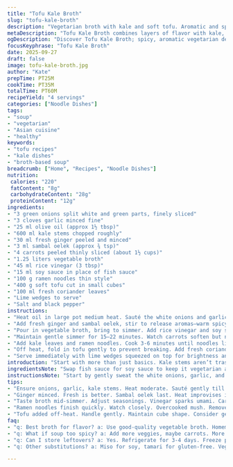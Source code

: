 ```yaml
---
title: "Tofu Kale Broth"
slug: "tofu-kale-broth"
description: "Vegetarian broth with kale and soft tofu. Aromatic and spicy base. Ramen noodles soak up flavor. Ginger and sambal oelek heat balance vinegar tang and fish sauce umami. Onion whites soften with kale stems to add depth. Carrots provide sweetness and texture contrast. Tofu stirred last to keep tender. Fresh cilantro and scallions on top. Lime wedges brighten final taste. Flexible ingredient swaps and timing notes for kitchen flow."
metaDescription: "Tofu Kale Broth combines layers of flavor with kale, tofu, and ramen. Quick, nourishing, vegetarian option packed with umami and freshness."
ogDescription: "Discover Tofu Kale Broth; spicy, aromatic vegetarian delight with kale, tender tofu, and ramen for a warming meal."
focusKeyphrase: "Tofu Kale Broth"
date: 2025-09-27
draft: false
image: tofu-kale-broth.jpg
author: "Kate"
prepTime: PT25M
cookTime: PT35M
totalTime: PT60M
recipeYield: "4 servings"
categories: ["Noodle Dishes"]
tags:
- "soup"
- "vegetarian"
- "Asian cuisine"
- "healthy"
keywords:
- "tofu recipes"
- "kale dishes"
- "broth-based soup"
breadcrumb: ["Home", "Recipes", "Noodle Dishes"]
nutrition: 
 calories: "220"
 fatContent: "8g"
 carbohydrateContent: "28g"
 proteinContent: "12g"
ingredients:
- "3 green onions split white and green parts, finely sliced"
- "3 cloves garlic minced fine"
- "25 ml olive oil (approx 1½ tbsp)"
- "600 ml kale stems chopped roughly"
- "30 ml fresh ginger peeled and minced"
- "3 ml sambal oelek (approx ¾ tsp)"
- "4 carrots peeled thinly sliced (about 1½ cups)"
- "1.25 liters vegetable broth"
- "45 ml rice vinegar (3 tbsp)"
- "15 ml soy sauce in place of fish sauce"
- "100 g ramen noodles thin style"
- "400 g soft tofu cut in small cubes"
- "100 ml fresh coriander leaves"
- "Lime wedges to serve"
- "Salt and black pepper"
instructions:
- "Heat oil in large pot medium heat. Sauté the white onions and garlic with kale stems until softened and fragrant, about 4-5 minutes. The stems add texture and flavor, don’t discard. Season lightly with salt and pepper to coax out moisture."
- "Add fresh ginger and sambal oelek, stir to release aromas—warm spicy notes come alive here. Let it crisp a bit but no burning. Then toss in sliced carrots, cook 2 minutes just to start softening."
- "Pour in vegetable broth, bring to simmer. Add rice vinegar and soy sauce. Not fish sauce; soy sauce keeps it vegetarian and adds deep salty bite. Aim for layering umami."
- "Maintain gentle simmer for 15–22 minutes. Watch carrots soften but not mushy. Taste broth. Adjust salt, pepper, or acidity with more vinegar if needed. This stage develops body and balances the heat."
- "Add kale leaves and ramen noodles. Cook 3-6 minutes until noodles limp but al dente, and kale leaves wilt evenly. Overcooked noodles are slippery, ruin slurp texture."
- "Off heat, fold in tofu gently to prevent breaking. Add fresh coriander leaves and green parts of onions. Their freshness cuts richness and adds herbal lift."
- "Serve immediately with lime wedges squeezed on top for brightness and lifted complexity. Lime juice cuts through richness, wakes up palate."
introduction: "Start with more than just basics. Kale stems aren’t trash here—chopped coarse, they simmer with aromatics. Garlic and onion whites soften in olive oil, releasing sweetness. No burnt bits; slow and patient. Ginger punches through, sambal oelek teases heat without overwhelming. Carrots bring natural sugar to calm spice. Broth simmers low and slow. Toss vinegar and soy sauce after broth heat to preserve acidity and salty depth. Noodles finish fast—careful not to turn to mush. Soft tofu added off-heat keeps shape and silky texture. Coriander and green onion tops add fresh finish. Serve with wedges of lime to wake up flavors. Timing shifts matter for texture balance. These fundamentals yield broth that’s layered, not just thrown-together. Substitutions: use tamari if gluten-free, or miso in place of soy for fermented depth. No fish sauce? Soy or mushroom essence. Consistency and clean technique over fuss."
ingredientsNote: "Swap fish sauce for soy sauce to keep it vegetarian and avoid overpowering saltiness. Sambal oelek level can be dialed down for less heat, or swapped for chili flakes if unavailable. Olive oil is preferred for its mild flavor; a neutral oil works but won’t carry aromatics as well. Kale stems add texture and depth when cooked slowly—don't toss them. Soft tofu must be handled gently—drain well to avoid watery broth. Fresh ginger releases bright notes best minced fine; grated tends to blend too much but still usable. Fresh coriander stems can be included with leaves for more herbal tone. Rice vinegar adds mild acidity; apple cider vinegar could substitute but expect slightly different profile. Thin ramen noodles cook fast—watch closely to avoid soggy noodles. Dry noodles hold better in broth than fresh."
instructionsNote: "Start by gently sweat the white onions, garlic, and kale stems until soft yet intact. This is your flavor foundation—too hot and they burn bitter. Adding ginger and sambal oelek last here extracts spiciness without drying. Once carrots go in, the broth gets filled with sweetness—don’t rush this simmer phase; it balances aromatics and acidity. Add vinegar and soy sauce off high heat to prevent harsh vinegar bite. Simmer time is flexible; test carrots by piercing—should be tender but with slight bite. Heat noodles in final minutes only, they absorb broth fast and overcooking kills texture. Gluten-free noodles or spiralized veggies can be substituted but cooking times will differ. Tofu is fragile, fold gently off heat to preserve texture. Fresh herbs and green onions added last deliver sharp freshness to contrast cooked components. Lime wedges squeeze final acid layer that ties flavors together. Avoid over seasoning before simmering; flavor concentrates, seasoning can become overpowering. Taste and adjust after broth reduces."
tips:
- "Ensure onions, garlic, kale stems. Heat moderate. Sauté gently till fragrant. Brown bits spoil flavors. Aim for soft yet firm texture."
- "Ginger minced. Fresh is better. Sambal oelek last. Heat improvises intensity. Taste and adjust for spice. Control heat profile."
- "Taste broth mid-simmer. Adjust seasonings. Vinegar sparks umami. Carrots' sweetness balances heat. They should hold slight bite."
- "Ramen noodles finish quickly. Watch closely. Overcooked mush. Remove from heat to avoid getting too soft. Great texture crucial."
- "Tofu added off-heat. Handle gently. Maintain cube shape. Consider gentle folding to keep silken texture intact; breaks easily."
faq:
- "q: Best broth for flavor? a: Use good-quality vegetable broth. Homemade wins. Store-bought works. Adjust salt levels based on broth choice."
- "q: What if soup too spicy? a: Add more veggies, maybe carrots. More broth could dilute heat. Serve with lime for contrast."
- "q: Can I store leftovers? a: Yes. Refrigerate for 3-4 days. Freeze portions if longer. Noodles won't hold well. Cook fresh as needed."
- "q: Other substitutions? a: Miso for soy, tamari for gluten-free. Vegetable stock base can be flavored creatively. Explore flavors freely."

---
```

